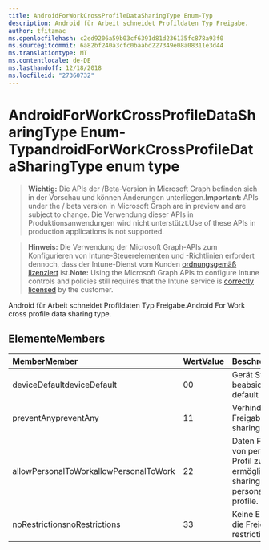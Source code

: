 ```yaml
---
title: AndroidForWorkCrossProfileDataSharingType Enum-Typ
description: Android für Arbeit schneidet Profildaten Typ Freigabe.
author: tfitzmac
ms.openlocfilehash: c2ed9206a59b03cf6391d81d236135fc878a93f0
ms.sourcegitcommit: 6a82bf240a3cfc0baabd227349e08a08311e3d44
ms.translationtype: MT
ms.contentlocale: de-DE
ms.lasthandoff: 12/18/2018
ms.locfileid: "27360732"
---
```

# <a name="androidforworkcrossprofiledatasharingtype-enum-type"></a><span data-ttu-id="27f92-103">AndroidForWorkCrossProfileDataSharingType Enum-Typ</span><span class="sxs-lookup"><span data-stu-id="27f92-103">androidForWorkCrossProfileDataSharingType enum type</span></span>

> <span data-ttu-id="27f92-104">**Wichtig:** Die APIs der /Beta-Version in Microsoft Graph befinden sich in der Vorschau und können Änderungen unterliegen.</span><span class="sxs-lookup"><span data-stu-id="27f92-104">**Important:** APIs under the / beta version in Microsoft Graph are in preview and are subject to change.</span></span> <span data-ttu-id="27f92-105">Die Verwendung dieser APIs in Produktionsanwendungen wird nicht unterstützt.</span><span class="sxs-lookup"><span data-stu-id="27f92-105">Use of these APIs in production applications is not supported.</span></span>

> <span data-ttu-id="27f92-106">**Hinweis:** Die Verwendung der Microsoft Graph-APIs zum Konfigurieren von Intune-Steuerelementen und -Richtlinien erfordert dennoch, dass der Intune-Dienst vom Kunden [ordnungsgemäß lizenziert](https://go.microsoft.com/fwlink/?linkid=839381) ist.</span><span class="sxs-lookup"><span data-stu-id="27f92-106">**Note:** Using the Microsoft Graph APIs to configure Intune controls and policies still requires that the Intune service is [correctly licensed](https://go.microsoft.com/fwlink/?linkid=839381) by the customer.</span></span>

<span data-ttu-id="27f92-107">Android für Arbeit schneidet Profildaten Typ Freigabe.</span><span class="sxs-lookup"><span data-stu-id="27f92-107">Android For Work cross profile data sharing type.</span></span>
## <a name="members"></a><span data-ttu-id="27f92-108">Elemente</span><span class="sxs-lookup"><span data-stu-id="27f92-108">Members</span></span>
|<span data-ttu-id="27f92-109">Member</span><span class="sxs-lookup"><span data-stu-id="27f92-109">Member</span></span>|<span data-ttu-id="27f92-110">Wert</span><span class="sxs-lookup"><span data-stu-id="27f92-110">Value</span></span>|<span data-ttu-id="27f92-111">Beschreibung</span><span class="sxs-lookup"><span data-stu-id="27f92-111">Description</span></span>|
|:---|:---|:---|
|<span data-ttu-id="27f92-112">deviceDefault</span><span class="sxs-lookup"><span data-stu-id="27f92-112">deviceDefault</span></span>|<span data-ttu-id="27f92-113">0</span><span class="sxs-lookup"><span data-stu-id="27f92-113">0</span></span>|<span data-ttu-id="27f92-114">Gerät Standardwert, keine beabsichtigt.</span><span class="sxs-lookup"><span data-stu-id="27f92-114">Device default value, no intent.</span></span>|
|<span data-ttu-id="27f92-115">preventAny</span><span class="sxs-lookup"><span data-stu-id="27f92-115">preventAny</span></span>|<span data-ttu-id="27f92-116">1</span><span class="sxs-lookup"><span data-stu-id="27f92-116">1</span></span>|<span data-ttu-id="27f92-117">Verhindern, dass alle Freigabe.</span><span class="sxs-lookup"><span data-stu-id="27f92-117">Prevent any sharing.</span></span>|
|<span data-ttu-id="27f92-118">allowPersonalToWork</span><span class="sxs-lookup"><span data-stu-id="27f92-118">allowPersonalToWork</span></span>|<span data-ttu-id="27f92-119">2</span><span class="sxs-lookup"><span data-stu-id="27f92-119">2</span></span>|<span data-ttu-id="27f92-120">Daten Freigabeanfrage von persönlichen Profil Profil zu ermöglichen.</span><span class="sxs-lookup"><span data-stu-id="27f92-120">Allow data sharing request from personal profile to work profile.</span></span>|
|<span data-ttu-id="27f92-121">noRestrictions</span><span class="sxs-lookup"><span data-stu-id="27f92-121">noRestrictions</span></span>|<span data-ttu-id="27f92-122">3</span><span class="sxs-lookup"><span data-stu-id="27f92-122">3</span></span>|<span data-ttu-id="27f92-123">Keine Einschränkung für die Freigabe.</span><span class="sxs-lookup"><span data-stu-id="27f92-123">No restrictions on sharing.</span></span>|





